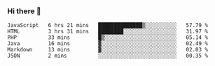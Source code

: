 ### Hi there 👋

<!--START_SECTION:waka-->

```text
JavaScript   6 hrs 21 mins   ██████████████▒░░░░░░░░░░   57.79 %
HTML         3 hrs 31 mins   ████████░░░░░░░░░░░░░░░░░   31.97 %
PHP          33 mins         █▒░░░░░░░░░░░░░░░░░░░░░░░   05.14 %
Java         16 mins         ▓░░░░░░░░░░░░░░░░░░░░░░░░   02.49 %
Markdown     13 mins         ▓░░░░░░░░░░░░░░░░░░░░░░░░   02.03 %
JSON         2 mins          ░░░░░░░░░░░░░░░░░░░░░░░░░   00.35 %
```

<!--END_SECTION:waka-->


<!--
**AnkelMauCastillo/AnkelMauCastillo** is a ✨ _special_ ✨ repository because its `README.md` (this file) appears on your GitHub profile.

Here are some ideas to get you started:

- 🔭 I’m currently working on ...
- 🌱 I’m currently learning ...
- 👯 I’m looking to collaborate on ...
- 🤔 I’m looking for help with ...
- 💬 Ask me about ...
- 📫 How to reach me: ...
- 😄 Pronouns: ...
- ⚡ Fun fact: ...
-->
